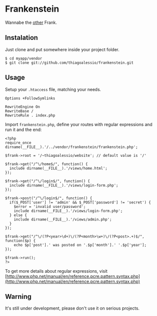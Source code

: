 # Frankenstein

  Wannabe the [other](http://www.sinatrarb.com/) Frank.

## Instalation

  Just clone and put somewhere inside your project folder.

    $ cd myapp/vendor
    $ git clone git://github.com/thiagoalessio/frankenstein.git

## Usage

  Setup your `.htaccess` file, matching your needs.

    Options +FollowSymlinks
    
    RewriteEngine On
    RewriteBase /
    RewriteRule . index.php

  Import `frankenstein.php`, define your routes with regular expressions
  and run it and the end:

    <?php
    require_once dirname(__FILE__).'/../vendor/frankenstein/frankenstein.php';
    
    $frank->root = '/~thiagoalessio/website'; // default value is '/'
    
    $frank->get("/^\/home$/", function() {
      include dirname(__FILE__).'/views/home.html';
    });
    
    $frank->get("/^\/login$/", function() {
      include dirname(__FILE__).'/views/login-form.php';
    });
    
    $frank->post("/^\/login$/", function() {
      if($_POST['user'] != 'admin' && $_POST['password'] != 'secret') {
        $error = 'invalid user/password';
        include dirname(__FILE__).'/views/login-form.php';
      } else {
        include dirname(__FILE__).'/views/admin.php';
      }
    });
    
    $frank->get("/^\/(?P<year>\d+)\/(?P<month>\w+)\/(?P<post>.+)$/", function($p) {
        echo $p['post'].' was posted on '.$p['month'].' '.$p['year'];
    });
    
    $frank->run();
    ?>

  To get more details about regular expressions, visit 
  [http://www.php.net/manual/en/reference.pcre.pattern.syntax.php](http://www.php.net/manual/en/reference.pcre.pattern.syntax.php)

## Warning

  It's still under development, please don't use it on serious projects.
